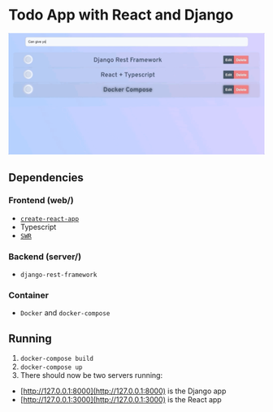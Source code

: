 # Todo App with React and Django

![index](./todo.gif)

## Dependencies

### Frontend (web/)

- [`create-react-app`](https://npm.im/create-react-app)
- Typescript
- [`SWR`](https://github.com/vercel/swr)

### Backend (server/)

- `django-rest-framework`

### Container

- `Docker` and `docker-compose`

## Running

1. `docker-compose build`
1. `docker-compose up`
1. There should now be two servers running:

- [http://127.0.0.1:8000](http://127.0.0.1:8000) is the Django app
- [http://127.0.0.1:3000](http://127.0.0.1:3000) is the React app
